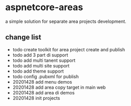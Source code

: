 # aspnetcore-areas

a simple solution for separate area projects development.

## change list

- todo create toolkit for area project create and publish 
- todo add 3 part di support
- todo add multi tanent support
- todo add multi site support
- todo add theme support
- todo config .pubxml for publish
- 20201428 add menu demos
- 20201428 add area copy target in main web
- 20201428 add area di demos
- 20201428 init projects